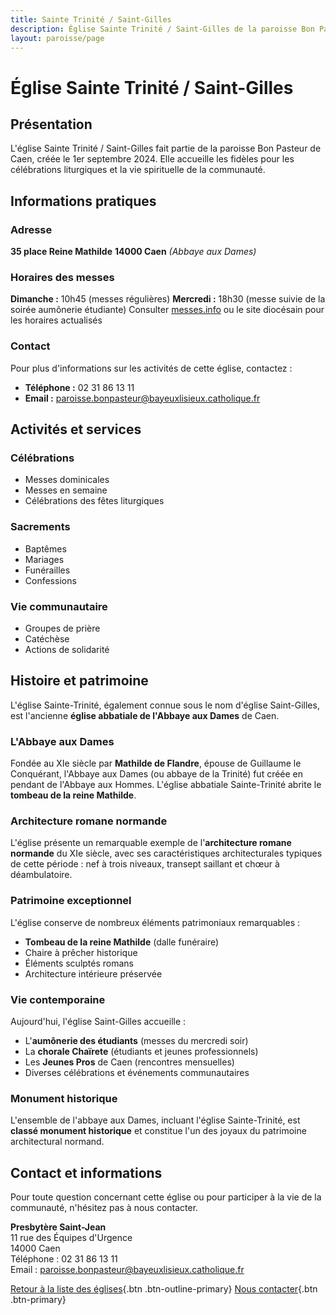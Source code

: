 ```yaml
---
title: Sainte Trinité / Saint-Gilles
description: Église Sainte Trinité / Saint-Gilles de la paroisse Bon Pasteur de Caen
layout: paroisse/page
---
```


# Église Sainte Trinité / Saint-Gilles

## Présentation

L'église Sainte Trinité / Saint-Gilles fait partie de la paroisse Bon Pasteur de Caen, créée le 1er septembre 2024. Elle accueille les fidèles pour les célébrations liturgiques et la vie spirituelle de la communauté.

## Informations pratiques

### Adresse
**35 place Reine Mathilde**
**14000 Caen**
*(Abbaye aux Dames)*

### Horaires des messes
**Dimanche :** 10h45 (messes régulières)
**Mercredi :** 18h30 (messe suivie de la soirée aumônerie étudiante)
Consulter [messes.info](https://messes.info) ou le site diocésain pour les horaires actualisés

### Contact
Pour plus d'informations sur les activités de cette église, contactez :
- **Téléphone :** 02 31 86 13 11
- **Email :** paroisse.bonpasteur@bayeuxlisieux.catholique.fr

## Activités et services

### Célébrations
- Messes dominicales
- Messes en semaine
- Célébrations des fêtes liturgiques

### Sacrements
- Baptêmes
- Mariages
- Funérailles
- Confessions

### Vie communautaire
- Groupes de prière
- Catéchèse
- Actions de solidarité

## Histoire et patrimoine

L'église Sainte-Trinité, également connue sous le nom d'église Saint-Gilles, est l'ancienne **église abbatiale de l'Abbaye aux Dames** de Caen.

### L'Abbaye aux Dames
Fondée au XIe siècle par **Mathilde de Flandre**, épouse de Guillaume le Conquérant, l'Abbaye aux Dames (ou abbaye de la Trinité) fut créée en pendant de l'Abbaye aux Hommes. L'église abbatiale Sainte-Trinité abrite le **tombeau de la reine Mathilde**.

### Architecture romane normande
L'église présente un remarquable exemple de l'**architecture romane normande** du XIe siècle, avec ses caractéristiques architecturales typiques de cette période : nef à trois niveaux, transept saillant et chœur à déambulatoire.

### Patrimoine exceptionnel
L'église conserve de nombreux éléments patrimoniaux remarquables :
- **Tombeau de la reine Mathilde** (dalle funéraire)
- Chaire à prêcher historique
- Éléments sculptés romans
- Architecture intérieure préservée

### Vie contemporaine
Aujourd'hui, l'église Saint-Gilles accueille :
- L'**aumônerie des étudiants** (messes du mercredi soir)
- La **chorale Chaïrete** (étudiants et jeunes professionnels)
- Les **Jeunes Pros** de Caen (rencontres mensuelles)
- Diverses célébrations et événements communautaires

### Monument historique
L'ensemble de l'abbaye aux Dames, incluant l'église Sainte-Trinité, est **classé monument historique** et constitue l'un des joyaux du patrimoine architectural normand.

## Contact et informations

Pour toute question concernant cette église ou pour participer à la vie de la communauté, n'hésitez pas à nous contacter.

**Presbytère Saint-Jean**  
11 rue des Équipes d'Urgence  
14000 Caen  
Téléphone : 02 31 86 13 11  
Email : paroisse.bonpasteur@bayeuxlisieux.catholique.fr

[Retour à la liste des églises](/Les-églises){.btn .btn-outline-primary}
[Nous contacter](/infos/contact){.btn .btn-primary}
